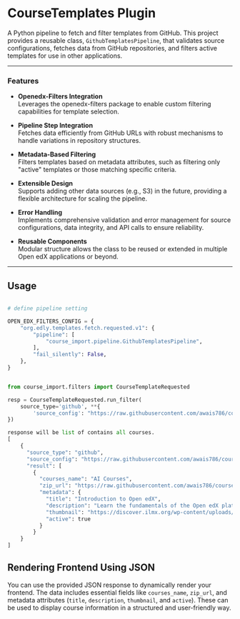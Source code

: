 # CourseTemplates Plugin

A Python pipeline to fetch and filter templates from GitHub. This project provides a reusable class, `GithubTemplatesPipeline`, that validates source configurations, fetches data from GitHub repositories, and filters active templates for use in other applications.

---

### Features

- **Openedx-Filters Integration**  
  Leverages the openedx-filters package to enable custom filtering capabilities for template selection.

- **Pipeline Step Integration**  
  Fetches data efficiently from GitHub URLs with robust mechanisms to handle variations in repository structures.

- **Metadata-Based Filtering**  
  Filters templates based on metadata attributes, such as filtering only "active" templates or those matching specific criteria.

- **Extensible Design**  
  Supports adding other data sources (e.g., S3) in the future, providing a flexible architecture for scaling the pipeline.

- **Error Handling**  
  Implements comprehensive validation and error management for source configurations, data integrity, and API calls to ensure reliability.

- **Reusable Components**  
  Modular structure allows the class to be reused or extended in multiple Open edX applications or beyond.

---

## Usage
```python

# define pipeline setting

OPEN_EDX_FILTERS_CONFIG = {
    "org.edly.templates.fetch.requested.v1": {
        "pipeline": [
            "course_import.pipeline.GithubTemplatesPipeline",
        ],
        "fail_silently": False,
    },
}


from course_import.filters import CourseTemplateRequested

resp = CourseTemplateRequested.run_filter(
    source_type='github', **{
        'source_config': "https://raw.githubusercontent.com/awais786/courses/refs/heads/main/edly_courses.json"
})

response will be list of contains all courses.
[
    {
      "source_type": "github",
      "source_config": "https://raw.githubusercontent.com/awais786/courses/refs/heads/main/edly_courses.json",
      "result": [
        {
          "courses_name": "AI Courses",
          "zip_url": "https://raw.githubusercontent.com/awais786/courses/main/edly/AI%20Courses/course.2jyd4n_5.tar.gz",
          "metadata": {
            "title": "Introduction to Open edX",
            "description": "Learn the fundamentals of the Open edX platform, including how to create and manage courses.",
            "thumbnail": "https://discover.ilmx.org/wp-content/uploads/2024/01/Course-image-2.webp",
            "active": true
          }
        }
    }
]
```

## Rendering Frontend Using JSON

You can use the provided JSON response to dynamically render your frontend. The data includes essential fields like `courses_name`, `zip_url`, and metadata attributes (`title`, `description`, `thumbnail`, and `active`). These can be used to display course information in a structured and user-friendly way.


